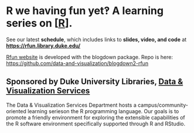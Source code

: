 # R we having fun yet‽  A learning series on [[R](https://en.wikipedia.org/wiki/R_(programming_language))].


See our latest **schedule**, which includes links to **slides, video, and code** at **https://rfun.library.duke.edu/**

[Rfun website](https://rfun.library.duke.edu/) is developed with the blogdown package.  Repo is here:  https://github.com/data-and-visualization/blogdown2-rfun


## Sponsored by Duke University Libraries, [Data & Visualization Services](http://library.duke.edu/data)
The Data & Visualization Services Department hosts a campus/community-oriented learning serieson the R programming language.  Our goals is to promote a friendly environment for exploring the extensible capabilities of the R software environment specifically supported through R and RStudio.  



